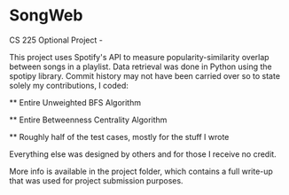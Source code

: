 # SongWeb
CS 225 Optional Project -

This project uses Spotify's API to measure popularity-similarity overlap between songs in a playlist. Data retrieval was done in Python using the spotipy library. Commit history may not have been carried over so to state solely my contributions, I coded:

** Entire Unweighted BFS Algorithm

** Entire Betweenness Centrality Algorithm

** Roughly half of the test cases, mostly for the stuff I wrote

Everything else was designed by others and for those I receive no credit.

More info is available in the project folder, which contains a full write-up that was used for project submission purposes.
